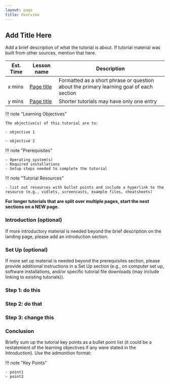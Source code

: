 ```yaml
---
layout: page
title: Overview
---
```


## Add Title Here

Add a brief description of what the tutorial is about. If tutorial material was built from other sources, mention that here.

Est. Time | Lesson name | Description
--- | --- | ---
x mins | [Page title](path/to/page) | Formatted as a short phrase or question about the primary learning goal of each section
y mins | [Page title](path/to/page) | Shorter tutorials may have only one entry

!!! note "Learning Objectives"

    The objective(s) of this tutorial are to:
    
    - objective 1
    
    - objective 2
    
!!! note "Prerequisites"
    
    - Operating system(s)
    - Required installations
    - Setup steps needed to complete the tutorial
   
!!! note "Tutorial Resources"

    - list out resources with bullet points and include a hyperlink to the resource (e.g., vidlets, screencasts, example files, cheatsheets)


**For longer tutorials that are split over multiple pages, start the next sections on a NEW page.**

### Introduction (optional)

If more introductory material is needed beyond the brief description on the landing page, please add an introduction section.

### Set Up (optional)

If more set up material is needed beyond the prerequisites section, please provide additional instructions in a Set Up section (e.g., on computer set up, software installations, and/or specific tutorial file downloads (may include linking to existing tutorials)).

### Step 1: do this

### Step 2: do that

### Step 3: change this

### Conclusion

Briefly sum up the tutorial key points as a bullet point list (it could be a restatement of the learning objectives if any were stated in the Introduction). 
Use the admonition format:

!!! note "Key Points"
    
    - point1
    - point2

